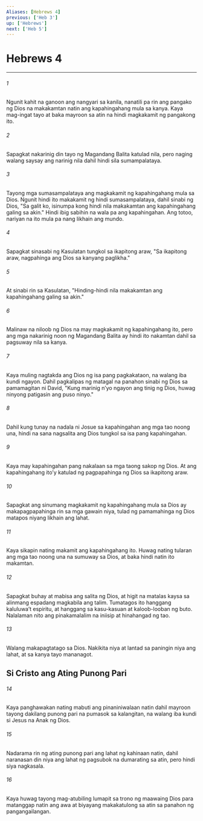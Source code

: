 ```yaml
---
Aliases: [Hebrews 4]
previous: ['Heb 3']
up: ['Hebrews']
next: ['Heb 5']
---
```

# Hebrews 4

***

###### 1
Ngunit kahit na ganoon ang nangyari sa kanila, nanatili pa rin ang pangako ng Dios na makakamtan natin ang kapahingahang mula sa kanya. Kaya mag-ingat tayo at baka mayroon sa atin na hindi magkakamit ng pangakong ito. 

###### 2
Sapagkat nakarinig din tayo ng Magandang Balita katulad nila, pero naging walang saysay ang narinig nila dahil hindi sila sumampalataya. 

###### 3
Tayong mga sumasampalataya ang magkakamit ng kapahingahang mula sa Dios. Ngunit hindi ito makakamit ng hindi sumasampalataya, dahil sinabi ng Dios, "Sa galit ko, isinumpa kong hindi nila makakamtan ang kapahingahang galing sa akin." Hindi ibig sabihin na wala pa ang kapahingahan. Ang totoo, nariyan na ito mula pa nang likhain ang mundo. 

###### 4
Sapagkat sinasabi ng Kasulatan tungkol sa ikapitong araw, "Sa ikapitong araw, nagpahinga ang Dios sa kanyang paglikha." 

###### 5
At sinabi rin sa Kasulatan, "Hinding-hindi nila makakamtan ang kapahingahang galing sa akin." 

###### 6
Malinaw na niloob ng Dios na may magkakamit ng kapahingahang ito, pero ang mga nakarinig noon ng Magandang Balita ay hindi ito nakamtan dahil sa pagsuway nila sa kanya. 

###### 7
Kaya muling nagtakda ang Dios ng isa pang pagkakataon, na walang iba kundi ngayon. Dahil pagkalipas ng matagal na panahon sinabi ng Dios sa pamamagitan ni David, "Kung marinig nʼyo ngayon ang tinig ng Dios, huwag ninyong patigasin ang puso ninyo." 

###### 8
Dahil kung tunay na nadala ni Josue sa kapahingahan ang mga tao noong una, hindi na sana nagsalita ang Dios tungkol sa isa pang kapahingahan. 

###### 9
Kaya may kapahingahan pang nakalaan sa mga taong sakop ng Dios. At ang kapahingahang itoʼy katulad ng pagpapahinga ng Dios sa ikapitong araw. 

###### 10
Sapagkat ang sinumang magkakamit ng kapahingahang mula sa Dios ay makapagpapahinga rin sa mga gawain niya, tulad ng pamamahinga ng Dios matapos niyang likhain ang lahat. 

###### 11
Kaya sikapin nating makamit ang kapahingahang ito. Huwag nating tularan ang mga tao noong una na sumuway sa Dios, at baka hindi natin ito makamtan. 

###### 12
Sapagkat buhay at mabisa ang salita ng Dios, at higit na matalas kaysa sa alinmang espadang magkabila ang talim. Tumatagos ito hanggang kaluluwaʼt espiritu, at hanggang sa kasu-kasuan at kaloob-looban ng buto. Nalalaman nito ang pinakamalalim na iniisip at hinahangad ng tao. 

###### 13
Walang makapagtatago sa Dios. Nakikita niya at lantad sa paningin niya ang lahat, at sa kanya tayo mananagot.

## Si Cristo ang Ating Punong Pari 

###### 14
Kaya panghawakan nating mabuti ang pinaniniwalaan natin dahil mayroon tayong dakilang punong pari na pumasok sa kalangitan, na walang iba kundi si Jesus na Anak ng Dios. 

###### 15
Nadarama rin ng ating punong pari ang lahat ng kahinaan natin, dahil naranasan din niya ang lahat ng pagsubok na dumarating sa atin, pero hindi siya nagkasala. 

###### 16
Kaya huwag tayong mag-atubiling lumapit sa trono ng maawaing Dios para matanggap natin ang awa at biyayang makakatulong sa atin sa panahon ng pangangailangan.
